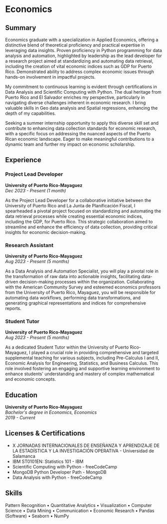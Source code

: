 # Economics 

## Summary

Economics graduate with a specialization in Applied Economics, offering a distinctive blend of theoretical proficiency and practical expertise in leveraging data insights. Proven proficiency in Python programming for data analysis and automation, highlighted by leadership as the lead developer for a research project aimed at standardizing and automating data retrieval, including the creation of vital economic indices such as GDP for Puerto Rico. Demonstrated ability to address complex economic issues through hands-on involvement in impactful projects.

My commitment to continuous learning is evident through certifications in Data Analysis and Scientific Computing with Python. The dual heritage from Puerto Rico and El Salvador enriches my perspective, particularly in navigating diverse challenges inherent in economic research. I bring valuable skills in Geo data analysis and Spatial regressions, enhancing the depth of my capabilities.

Seeking a summer internship opportunity to apply this diverse skill set and contribute to enhancing data collection standards for economic research, with a specific focus on addressing the nuanced aspects of the Puerto Rican economic landscape. Eager to make meaningful contributions to a dynamic team and further my impact on economic scholarship.


## Experience

### Project Lead Developer
**University of Puerto Rico-Mayaguez**  
*Dec 2023 - Present (1 month)*

As the Project Lead Developer for a collaborative initiative between the University of Puerto Rico and La Junta de Planificación Fiscal, I spearheaded a pivotal project focused on standardizing and automating the data retrieval processes while creating essential economic indices, including the GDP, for Puerto Rico. This strategic collaboration aimed to streamline and enhance the efficiency of data collection, providing critical insights for economic decision-making.

### Research Assistant
**University of Puerto Rico-Mayaguez**  
*Aug 2023 - Present (5 months)*

As a Data Analysis and Automation Specialist, you will play a pivotal role in the transformation of raw data into actionable insights, facilitating data-driven decision-making processes within the organization. Collaborating with the American Community Survey and esteemed economics professors from the University of Puerto Rico, Mayaguez, you will be responsible for automating data workflows, performing data transformations, and generating graphical representations and indices for comprehensive reports.

### Student Tutor
**University of Puerto Rico-Mayaguez**  
*Aug 2023 - Present (5 months)*

As a dedicated Student Tutor within the University of Puerto Rico-Mayaguez, I played a crucial role in providing comprehensive and targeted supplemental teaching for various subjects, including Pre-Calculus I and II, Economic Analysis for Engineering, Statistics, and Business Calculus. This role involved fostering an engaging and supportive learning environment to enhance students' understanding and mastery of complex mathematical and economic concepts.

## Education

**University of Puerto Rico-Mayaguez**  
*Bachelor's degree in Economics, Economics*  
*2019 - Current*

## Licenses & Certifications

- X JORNADAS INTERNACIONALES DE ENSEÑANZA Y APRENDIZAJE DE LA ESTADÍSTICA Y LA INVESTIGACIÓN OPERATIVA - Universidad de Salamanca
-  IBM ST0101EN: Statistics 101 - IBM
- Scientific Computing with Python - freeCodeCamp
- MongoDB Python Developer Path - MongoDB
- Data Analysis with Python - freeCodeCamp   

## Skills

Pattern Recognition • Quantitative Analytics • Visualization • Computer Science • Data Mining • Communication • Economic Research • Pandas (Software) • Seaborn • NumPy
